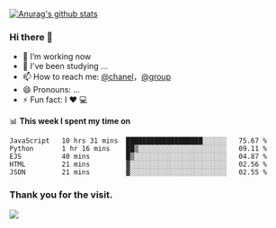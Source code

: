 [![Anurag's github stats](https://github-readme-stats.vercel.app/api?username=bmqy)](https://github.com/anuraghazra/github-readme-stats)
### Hi there 👋
- 🔭 I’m working now
- 🌱 I've been studying ...
- 📫 How to reach me: [@chanel](https://t.me/tcbmqy)，[@group](https://t.me/tgbmqy)
- 😄 Pronouns: ...
- ⚡ Fun fact:  I ❤️ 💻

📊 **This week I spent my time on**
<!--START_SECTION:waka-->
```text
JavaScript   10 hrs 31 mins  ███████████████████░░░░░░   75.67 % 
Python       1 hr 16 mins    ██▒░░░░░░░░░░░░░░░░░░░░░░   09.11 % 
EJS          40 mins         █▒░░░░░░░░░░░░░░░░░░░░░░░   04.87 % 
HTML         21 mins         ▓░░░░░░░░░░░░░░░░░░░░░░░░   02.56 % 
JSON         21 mins         ▓░░░░░░░░░░░░░░░░░░░░░░░░   02.55 % 
```
<!--END_SECTION:waka-->

### Thank you for the visit.
![](http://profile-counter.glitch.me/bmqy/count.svg)
